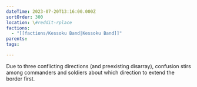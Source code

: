 ```yaml
---
dateTime: 2023-07-20T13:16:00.000Z
sortOrder: 300
location: \#reddit-rplace
factions:
  - "[[factions/Kessoku Band|Kessoku Band]]"
parents: 
tags: 

---
```

Due to three conflicting directions (and preexisting disarray), confusion stirs among commanders and soldiers about which direction to extend the border first.
